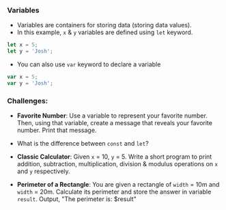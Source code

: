 ### Variables

- Variables are containers for storing data (storing data values).
- In this example, `x` & `y` variables are defined using `let` keyword.  

```javascript
let x = 5;
let y = 'Josh';
```

- You can also use `var` keyword to declare a variable

```javascript
var x = 5;
var y = 'Josh';
```

### Challenges:

- **Favorite Number**: Use a variable to represent your favorite number. Then, using that variable, create a message that reveals your favorite number. Print that message.

- What is the difference between `const` and `let`?

- **Classic Calculator**: Given `x` = 10, `y` = 5. Write a short program to print addition, subtraction, multiplication, division & modulus operations on `x` and `y` respectively.

- **Perimeter of a Rectangle**: You are given a rectangle of `width` = 10m and `width` = 20m. Calculate its perimeter and store the answer in variable `result`. Output, "The perimeter is: $result"